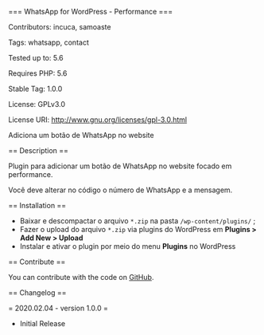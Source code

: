 
=== WhatsApp for WordPress - Performance ===

Contributors: incuca, samoaste

Tags: whatsapp, contact

Tested up to: 5.6

Requires PHP: 5.6

Stable Tag: 1.0.0

License: GPLv3.0

License URI: http://www.gnu.org/licenses/gpl-3.0.html

Adiciona um botão de WhatsApp no website

== Description ==

Plugin para adicionar um botão de WhatsApp no website focado em performance.

Você deve alterar no código o número de WhatsApp e a mensagem.

== Installation ==

  - Baixar e descompactar o arquivo `*.zip` na pasta  `/wp-content/plugins/` ;
  - Fazer o upload do arquivo `*.zip`  via plugins do WordPress em  **Plugins &gt; Add New &gt; Upload**
  - Instalar e ativar o plugin por meio do menu **Plugins** no WordPress

== Contribute ==

You can contribute with the code on [GitHub](https://github.com/InCuca/wordpress-whatsapp).

== Changelog ==

= 2020.02.04 - version 1.0.0 =

* Initial Release